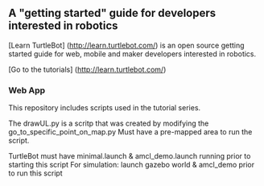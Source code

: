 ## A "getting started" guide for developers interested in robotics

[Learn TurtleBot] (http://learn.turtlebot.com/) is an open source getting started guide for web, mobile and maker developers interested in robotics.

[Go to the tutorials] (http://learn.turtlebot.com/)

### Web App

This repository includes scripts used in the tutorial series.

The drawUL.py is a scritp that was created by modifying the go_to_specific_point_on_map.py
Must have a pre-mapped area to run the script. 

TurtleBot must have minimal.launch & amcl_demo.launch
running prior to starting this script
For simulation: launch gazebo world & amcl_demo prior to run this script
